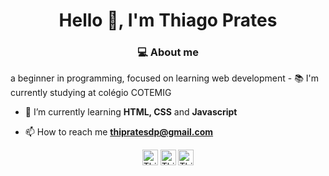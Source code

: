 <h1 align="center">Hello 👋, I'm Thiago Prates</h1>
<h3 align="center">💻 About me</h3>
a beginner in programming, focused on learning web development
- 📚 I'm currently studying at colégio COTEMIG

- 🌱 I’m currently learning **HTML, CSS** and **Javascript**

- 📫 How to reach me **thipratesdp@gmail.com**

<p align="center">
<a href="https://linkedin.com/in/thiagoprts" target="blank"><img align="center" src="https://cdn.jsdelivr.net/npm/simple-icons@3.0.1/icons/linkedin.svg" alt="Thiago-Prates" height="25" width="25" /></a>
<a href="https://fb.com/thiago.prts" target="blank"><img align="center" src="https://cdn.jsdelivr.net/npm/simple-icons@3.0.1/icons/facebook.svg" alt="Thiago-Prates" height="25" width="25" /></a>
<a href="https://www.instagram.com/thiago_prts/" target="blank"> <img align="center" src="https://cdn.jsdelivr.net/npm/simple-icons@3.0.1/icons/instagram.svg" alt="Thiago-Prates" height="25" width="25" /></a>
</p>

